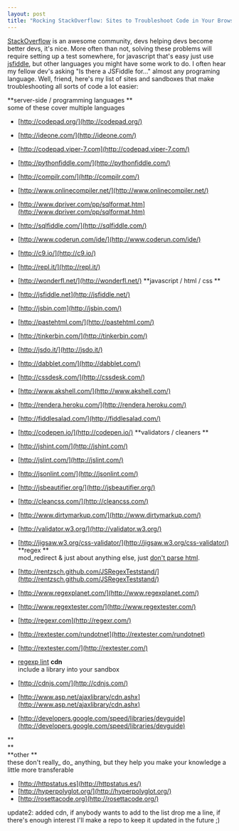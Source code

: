 ```yaml
--- 
layout: post 
title: "Rocking StackOverflow: Sites to Troubleshoot Code in Your Browser" 
--- 
```


[StackOverflow](http://stackoverflow.com/) is an awesome community, devs 
helping devs become better devs, it's nice. More often than not, solving these 
problems will require setting up a test somewhere, for javascript that's easy 
just use [jsfiddle](http://jsfiddle.net/), but other languages you might have 
some work to do. I often hear my fellow dev's asking "Is there a JSFiddle for..."
almost any programing language. Well, friend, here's my list of sites and sandboxes
that make troubleshooting all sorts of code a lot easier:  

**server-side / programming languages **  
some of these cover multiple languages

* [http://codepad.org/](http://codepad.org/)
* [http://ideone.com/](http://ideone.com/)
* [http://codepad.viper-7.com](http://codepad.viper-7.com/)
* [http://pythonfiddle.com/](http://pythonfiddle.com/)
* [http://compilr.com/](http://compilr.com/)
* [http://www.onlinecompiler.net/](http://www.onlinecompiler.net/)
* [http://www.dpriver.com/pp/sqlformat.htm](http://www.dpriver.com/pp/sqlformat.htm)
* [http://sqlfiddle.com/](http://sqlfiddle.com/)
* [http://www.coderun.com/ide/](http://www.coderun.com/ide/)
* [http://c9.io/](http://c9.io/)
* [http://repl.it/](http://repl.it/)
* [http://wonderfl.net/](http://wonderfl.net/)
**javascript / html / css **  

* [http://jsfiddle.net](http://jsfiddle.net/)
* [http://jsbin.com](http://jsbin.com/)
* [http://pastehtml.com/](http://pastehtml.com/)
* [http://tinkerbin.com/](http://tinkerbin.com/)
* [http://jsdo.it/](http://jsdo.it/)
* [http://dabblet.com/](http://dabblet.com/)
* [http://cssdesk.com/](http://cssdesk.com/)
* [http://www.akshell.com/](http://www.akshell.com/)
* [http://rendera.heroku.com/](http://rendera.heroku.com/)
* [http://fiddlesalad.com/](http://fiddlesalad.com/)
* [http://codepen.io/](http://codepen.io/)
**validators / cleaners **  

* [http://jshint.com/](http://jshint.com/)
* [http://jslint.com/](http://jslint.com/)
* [http://jsonlint.com/](http://jsonlint.com/)
* [http://jsbeautifier.org/](http://jsbeautifier.org/)
* [http://cleancss.com/](http://cleancss.com/)
* [http://www.dirtymarkup.com/](http://www.dirtymarkup.com/)
* [http://validator.w3.org/](http://validator.w3.org/)
* [http://jigsaw.w3.org/css-validator/](http://jigsaw.w3.org/css-validator/)
**regex **  
mod_redirect & just about anything else, just [don't parse
html](http://stackoverflow.com/a/1732454/276250).

* [http://rentzsch.github.com/JSRegexTeststand/](http://rentzsch.github.com/JSRegexTeststand/)
* [http://www.regexplanet.com/](http://www.regexplanet.com/)
* [http://www.regextester.com/](http://www.regextester.com/)
* [http://regexr.com](http://regexr.com/)
* [http://rextester.com/rundotnet](http://rextester.com/rundotnet)
* [http://rextester.com/](http://rextester.com/)
* [regexp lint](http://regexp.quaxio.com/)
**cdn**  
include a library into your sandbox


* [http://cdnjs.com/](http://cdnjs.com/)
* [http://www.asp.net/ajaxlibrary/cdn.ashx](http://www.asp.net/ajaxlibrary/cdn.ashx)
* [http://developers.google.com/speed/libraries/devguide](http://developers.google.com/speed/libraries/devguide)

**  
**  
**other **  
these don't really_ do_ anything, but they help you make your knowledge a
little more transferable

* [http://httpstatus.es](http://httpstatus.es/)
* [http://hyperpolyglot.org/](http://hyperpolyglot.org/)
* [http://rosettacode.org](http://rosettacode.org/)


update2: added cdn, if anybody wants to add to the list drop me a line, if
there's enough interest I'll make a repo to keep it updated in the future ;)

